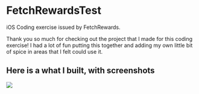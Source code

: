 # FetchRewardsTest
iOS Coding exercise issued by FetchRewards. 


Thank you so much for checking out the project that I made for this coding exercise! I had a lot of fun putting this together and adding my own little bit of spice in areas that I felt could use it. 

## Here is a what I built, with screenshots

![](Images/IMG_7096)



